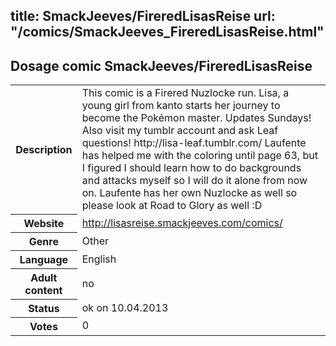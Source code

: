 title: SmackJeeves/FireredLisasReise
url: "/comics/SmackJeeves_FireredLisasReise.html"
---
Dosage comic SmackJeeves/FireredLisasReise
-----------------------------------------

<table class="comicinfo">
<tr>
<th>Description</th><td>This comic is a Firered Nuzlocke run. Lisa, a young girl from kanto starts her journey to become the Pokémon master. Updates Sundays! Also visit my tumblr account and ask Leaf questions! http://lisa-leaf.tumblr.com/ Laufente has helped me with the coloring until page 63, but I figured I should learn how to do backgrounds and attacks myself so I will do it alone from now on. Laufente has her own Nuzlocke as well so please look at Road to Glory as well :D</td>
</tr>
<tr>
<th>Website</th><td><a href="http://lisasreise.smackjeeves.com/comics/">http://lisasreise.smackjeeves.com/comics/</a></td>
</tr>
<tr>
<th>Genre</th><td>Other</td>
</tr>
<tr>
<th>Language</th><td>English</td>
</tr>
<tr>
<th>Adult content</th><td>no</td>
</tr>
<tr>
<th>Status</th><td>ok on 10.04.2013</td>
</tr>
<tr>
<th>Votes</th><td>0</div></td>
</tr>
</table>
